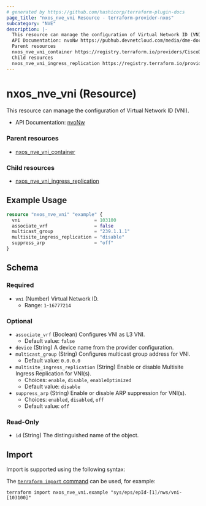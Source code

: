 ```yaml
---
# generated by https://github.com/hashicorp/terraform-plugin-docs
page_title: "nxos_nve_vni Resource - terraform-provider-nxos"
subcategory: "NVE"
description: |-
  This resource can manage the configuration of Virtual Network ID (VNI).
  API Documentation: nvoNw https://pubhub.devnetcloud.com/media/dme-docs-10-2-2/docs/Network%20Virtualization/nvo:Nw/
  Parent resources
  nxos_nve_vni_container https://registry.terraform.io/providers/CiscoDevNet/nxos/latest/docs/resources/nve_vni_container
  Child resources
  nxos_nve_vni_ingress_replication https://registry.terraform.io/providers/CiscoDevNet/nxos/latest/docs/resources/nve_vni_ingress_replication
---
```


# nxos_nve_vni (Resource)

This resource can manage the configuration of Virtual Network ID (VNI).

- API Documentation: [nvoNw](https://pubhub.devnetcloud.com/media/dme-docs-10-2-2/docs/Network%20Virtualization/nvo:Nw/)

### Parent resources

- [nxos_nve_vni_container](https://registry.terraform.io/providers/CiscoDevNet/nxos/latest/docs/resources/nve_vni_container)

### Child resources

- [nxos_nve_vni_ingress_replication](https://registry.terraform.io/providers/CiscoDevNet/nxos/latest/docs/resources/nve_vni_ingress_replication)

## Example Usage

```terraform
resource "nxos_nve_vni" "example" {
  vni                           = 103100
  associate_vrf                 = false
  multicast_group               = "239.1.1.1"
  multisite_ingress_replication = "disable"
  suppress_arp                  = "off"
}
```

<!-- schema generated by tfplugindocs -->
## Schema

### Required

- `vni` (Number) Virtual Network ID.
  - Range: `1`-`16777214`

### Optional

- `associate_vrf` (Boolean) Configures VNI as L3 VNI.
  - Default value: `false`
- `device` (String) A device name from the provider configuration.
- `multicast_group` (String) Configures multicast group address for VNI.
  - Default value: `0.0.0.0`
- `multisite_ingress_replication` (String) Enable or disable Multisite Ingress Replication for VNI(s).
  - Choices: `enable`, `disable`, `enableOptimized`
  - Default value: `disable`
- `suppress_arp` (String) Enable or disable ARP suppression for VNI(s).
  - Choices: `enabled`, `disabled`, `off`
  - Default value: `off`

### Read-Only

- `id` (String) The distinguished name of the object.

## Import

Import is supported using the following syntax:

The [`terraform import` command](https://developer.hashicorp.com/terraform/cli/commands/import) can be used, for example:

```shell
terraform import nxos_nve_vni.example "sys/eps/epId-[1]/nws/vni-[103100]"
```
